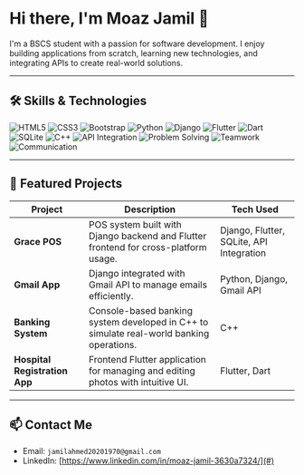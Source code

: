 # Hi there, I'm Moaz Jamil 👋

I'm a BSCS student with a passion for software development. I enjoy building applications from scratch, learning new technologies, and integrating APIs to create real-world solutions.

---

## 🛠️ Skills & Technologies
![HTML5](https://img.shields.io/badge/HTML5-E34F26?style=for-the-badge&logo=html5&logoColor=white)
![CSS3](https://img.shields.io/badge/CSS3-1572B6?style=for-the-badge&logo=css3&logoColor=white)
![Bootstrap](https://img.shields.io/badge/Bootstrap-563D7C?style=for-the-badge&logo=bootstrap&logoColor=white)
![Python](https://img.shields.io/badge/Python-3776AB?style=for-the-badge&logo=python&logoColor=white)
![Django](https://img.shields.io/badge/Django-092E20?style=for-the-badge&logo=django&logoColor=white)
![Flutter](https://img.shields.io/badge/Flutter-02569B?style=for-the-badge&logo=flutter&logoColor=white)
![Dart](https://img.shields.io/badge/Dart-0175C2?style=for-the-badge&logo=dart&logoColor=white)
![SQLite](https://img.shields.io/badge/SQLite-003B57?style=for-the-badge&logo=sqlite&logoColor=white)
![C++](https://img.shields.io/badge/C++-00599C?style=for-the-badge&logo=c%2B%2B&logoColor=white)
![API Integration](https://img.shields.io/badge/API-Integration-green?style=for-the-badge)
![Problem Solving](https://img.shields.io/badge/Problem%20Solving-00A86B?style=for-the-badge)
![Teamwork](https://img.shields.io/badge/Teamwork-FFB400?style=for-the-badge)
![Communication](https://img.shields.io/badge/Communication-0078D7?style=for-the-badge)

---

## 🌟 Featured Projects

| Project | Description | Tech Used |
|--------|-------------|-----------|
| **Grace POS** | POS system built with Django backend and Flutter frontend for cross-platform usage. | Django, Flutter, SQLite, API Integration |
| **Gmail App** | Django integrated with Gmail API to manage emails efficiently. | Python, Django, Gmail API |
| **Banking System** | Console-based banking system developed in C++ to simulate real-world banking operations. | C++ |
| **Hospital Registration App** | Frontend Flutter application for managing and editing photos with intuitive UI. | Flutter, Dart |

---

## 📫 Contact Me

- Email: `jamilahmed20201970@gmail.com`  
- LinkedIn: [https://www.linkedin.com/in/moaz-jamil-3630a7324/](#)  

